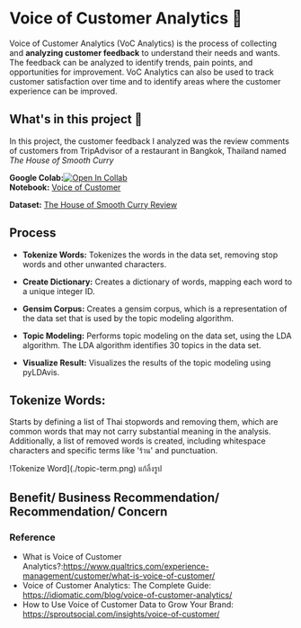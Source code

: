 # Voice of Customer Analytics 🔎
Voice of Customer Analytics (VoC Analytics) is the process of collecting and **analyzing customer feedback** to understand their needs and wants. The feedback can be analyzed to identify trends, pain points, and opportunities for improvement. VoC Analytics can also be used to track customer satisfaction over time and to identify areas where the customer experience can be improved.

## What's in this project 💼
In this project, the customer feedback I analyzed was the review comments of customers from TripAdvisor of a restaurant in Bangkok, Thailand named *The House of Smooth Curry*


**Google Colab:**[![Open In Collab](https://colab.research.google.com/assets/colab-badge.svg)](https://colab.research.google.com/drive/1cYvGnyKus5x7XRc2T9UbrQJwMcN7ibIe?usp=sharing)  
**Notebook:** [Voice of Customer](https://github.com/Wkan19/MADT8101-Customer-Analytics/blob/a401599f311e1860f1753ed29b6c568f7e740b56/Voice%20of%20Customer%20Analytics/GitHub_Voice_of_Customers.ipynb)

**Dataset:**  [The House of Smooth Curry Review](https://github.com/Wkan19/MADT8101-Customer-Analytics/blob/main/Voice%20of%20Customer%20Analytics/The%20House%20Of%20Smooth%20Curry%20Review.csv) 

## Process
* **Tokenize Words:** Tokenizes the words in the data set, removing stop words and other unwanted characters.
  
* **Create Dictionary:** Creates a dictionary of words, mapping each word to a unique integer ID.
* **Gensim Corpus:** Creates a gensim corpus, which is a representation of the data set that is used by the topic modeling algorithm.
* **Topic Modeling:** Performs topic modeling on the data set, using the LDA algorithm. The LDA algorithm identifies 30 topics in the data set.
* **Visualize Result:** Visualizes the results of the topic modeling using pyLDAvis.


## Tokenize Words:
Starts by defining a list of Thai stopwords and removing them, which are common words that may not carry substantial meaning in the analysis. Additionally, a list of removed words is created, including whitespace characters and specific terms like 'ร้าน' and punctuation.

!Tokenize Word](./topic-term.png) แก้ลิ้งรูป




## Benefit/ Business Recommendation/ Recommendation/ Concern 




### Reference
- What is Voice of Customer Analytics?:https://www.qualtrics.com/experience-management/customer/what-is-voice-of-customer/
- Voice of Customer Analytics: The Complete Guide: https://idiomatic.com/blog/voice-of-customer-analytics/
- How to Use Voice of Customer Data to Grow Your Brand: https://sproutsocial.com/insights/voice-of-customer/

